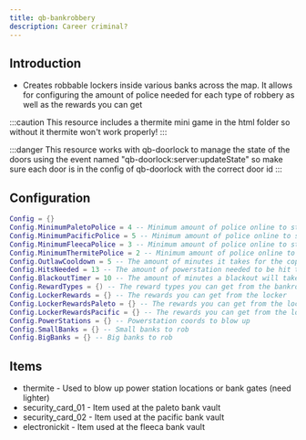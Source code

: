 ```yaml
---
title: qb-bankrobbery
description: Career criminal?
---
```


## Introduction

* Creates robbable lockers inside various banks across the map. It allows for configuring the amount of police needed for each type of robbery as well as the rewards you can get

:::caution
This resource includes a thermite mini game in the html folder so without it thermite won't work properly!
:::

:::danger
This resource works with qb-doorlock to manage the state of the doors using the event named "qb-doorlock:server:updateState" so make sure each door is in the config of qb-doorlock with the correct door id
:::

## Configuration

```lua
Config = {}
Config.MinimumPaletoPolice = 4 -- Minimum amount of police online to start the robbery
Config.MinimumPacificPolice = 5 -- Minimum amount of police online to start the robbery
Config.MinimumFleecaPolice = 3 -- Minimum amount of police online to start the robbery
Config.MinimumThermitePolice = 2 -- Minimum amount of police online to use thermite
Config.OutlawCooldown = 5 -- The amount of minutes it takes for the cops to be able to be called again after they were called
Config.HitsNeeded = 13 -- The amount of powerstation needed to be hit to cause a blackout
Config.BlackoutTimer = 10 -- The amount of minutes a blackout will take until all power comes back
Config.RewardTypes = {) -- The reward types you can get from the bankrobbery
Config.LockerRewards = {} -- The rewards you can get from the locker
Config.LockerRewardsPaleto = {} -- The rewards you can get from the locker in paleto
Config.LockerRewardsPacific = {} -- The rewards you can get from the locker in pacific
Config.PowerStations = {} -- Powerstation coords to blow up
Config.SmallBanks = {} -- Small banks to rob
Config.BigBanks = {} -- Big banks to rob
```

## Items

* thermite - Used to blow up power station locations or bank gates (need lighter)
* security\_card\_01 - Item used at the paleto bank vault
* security\_card\_02 - Item used at the pacific bank vault
* electronickit - Item used at the fleeca bank vault
